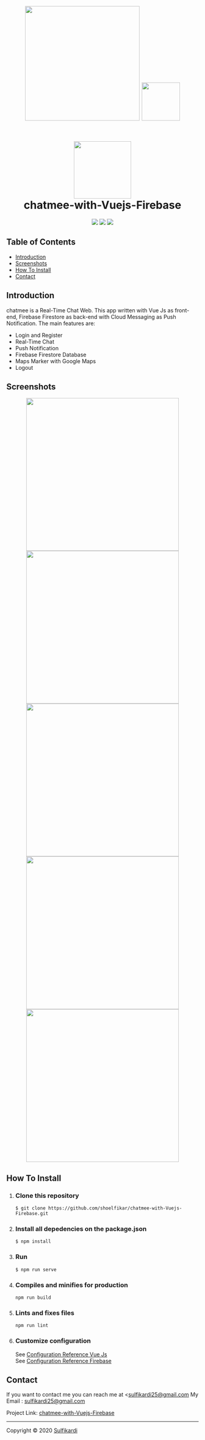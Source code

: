<h1 align="center">
  <br>
  <img src="https://cdn-images-1.medium.com/fit/t/1600/480/1*wiNrwnAnwjBzbjlXUgrj6A.png" width="300">
  <img height="100" src="https://vuejs.org/images/logo.png" style="margin-bottom:20px">
  <br>
  <br>
  <img src="https://github.com/shoelfikar/chatmee-with-Vuejs-Firebase/blob/master/src/assets/chatmee/chatMee1.png" width="150">
  <br>
  chatmee-with-Vuejs-Firebase
  <br>
</h1>

<p align="center">
  <img src="https://img.shields.io/badge/Vue%20Js-v2.6.11-brightgreen">
  <img src="https://img.shields.io/badge/Firebase-v7.14.2-ffca28">
  <img src="https://img.shields.io/badge/Vue2GoogleMaps-v0.10.7-important">
</p>

## Table of Contents

- [Introduction](#introduction)
- [Screenshots](#Screenshots)
- [How To Install](#how-to-install)
- [Contact](#contact)

## Introduction

chatmee is a Real-Time Chat Web. This app written with Vue Js as front-end, Firebase Firestore as back-end with Cloud Messaging as Push Notification. The main features are:

- Login and Register
- Real-Time Chat
- Push Notification
- Firebase Firestore Database
- Maps Marker with Google Maps
- Logout

## Screenshots

<p align='center'>
  <span>
    <image width="400" src='https://github.com/shoelfikar/chatmee-with-Vuejs-Firebase/blob/master/src/assets/chatmee/register.png'/>
    <image width="400" src='https://github.com/shoelfikar/chatmee-with-Vuejs-Firebase/blob/master/src/assets/chatmee/login.png' />
    <image width="400" src='https://github.com/shoelfikar/chatmee-with-Vuejs-Firebase/blob/master/src/assets/chatmee/chat.png' />
    <image width="400" src='https://github.com/shoelfikar/chatmee-with-Vuejs-Firebase/blob/master/src/assets/chatmee/profil.png'/>
    <image width="400" src='https://github.com/shoelfikar/chatmee-with-Vuejs-Firebase/blob/master/src/assets/chatmee/profil%20teman.png'/>

## How To Install

1. ### Clone this repository
   ```
   $ git clone https://github.com/shoelfikar/chatmee-with-Vuejs-Firebase.git
   ```
2. ### Install all depedencies on the package.json
   ```
   $ npm install
   ```
3. ### Run
   ```
   $ npm run serve
   ```
4. ### Compiles and minifies for production
   ```
   npm run build
   ```
5. ### Lints and fixes files
   ```
   npm run lint
   ```
6. ### Customize configuration
   See [Configuration Reference Vue Js](https://cli.vuejs.org/config/)
   <br>
   See [Configuration Reference Firebase](https://firebase.google.com/)

## Contact


If you want to contact me you can reach me at <sulfikardi25@gmail.com
My Email : sulfikardi25@gmail.com

Project Link: [chatmee-with-Vuejs-Firebase](https://github.com/shoelfikar/chatmee-with-Vuejs-Firebase)



---
Copyright © 2020 [Sulfikardi](https://github.com/shoelfikar/)
